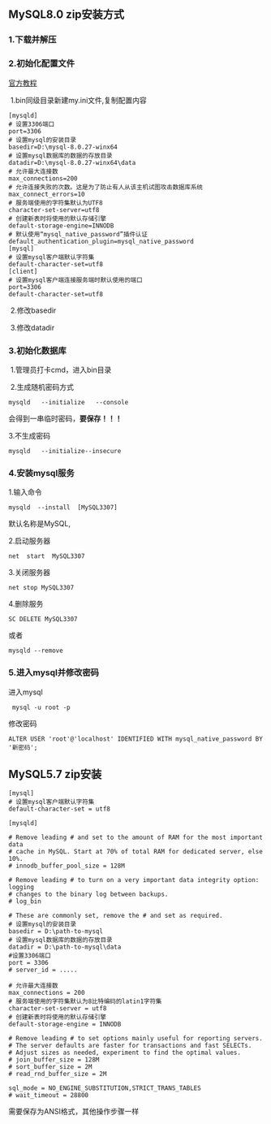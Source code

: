 ## MySQL8.0  zip安装方式

### 1.下载并解压

### 2.初始化配置文件

[官方教程](https://dev.mysql.com/doc/refman/8.0/en/windows-install-archive.html)

​	1.bin同级目录新建my.ini文件,复制配置内容

```
[mysqld]
# 设置3306端口
port=3306
# 设置mysql的安装目录
basedir=D:\mysql-8.0.27-winx64 
# 设置mysql数据库的数据的存放目录
datadir=D:\mysql-8.0.27-winx64\data  
# 允许最大连接数
max_connections=200
# 允许连接失败的次数。这是为了防止有人从该主机试图攻击数据库系统
max_connect_errors=10
# 服务端使用的字符集默认为UTF8
character-set-server=utf8
# 创建新表时将使用的默认存储引擎
default-storage-engine=INNODB
# 默认使用“mysql_native_password”插件认证
default_authentication_plugin=mysql_native_password
[mysql]
# 设置mysql客户端默认字符集
default-character-set=utf8
[client]
# 设置mysql客户端连接服务端时默认使用的端口
port=3306
default-character-set=utf8
```

​	2.修改basedir

​	3.修改datadir

### 3.初始化数据库

​	1.管理员打卡cmd，进入bin目录

​	2.生成随机密码方式

```
mysqld   --initialize   --console
```

会得到一串临时密码，**要保存！！！**

3.不生成密码

```
mysqld   --initialize--insecure
```



### 4.安装mysql服务

1.输入命令

```
mysqld  --install  [MySQL3307]
```

默认名称是MySQL,

2.启动服务器

```
net  start  MySQL3307
```

3.关闭服务器

```
net stop MySQL3307
```

4.删除服务

```
SC DELETE MySQL3307
```

或者

```
mysqld --remove
```



### 5.进入mysql并修改密码

进入mysql

```
 mysql -u root -p
```

修改密码

```
ALTER USER 'root'@'localhost' IDENTIFIED WITH mysql_native_password BY '新密码'; 
```



## MySQL5.7 zip安装

```
[mysql]
# 设置mysql客户端默认字符集
default-character-set = utf8

[mysqld]

# Remove leading # and set to the amount of RAM for the most important data
# cache in MySQL. Start at 70% of total RAM for dedicated server, else 10%.
# innodb_buffer_pool_size = 128M

# Remove leading # to turn on a very important data integrity option: logging
# changes to the binary log between backups.
# log_bin

# These are commonly set, remove the # and set as required.
# 设置mysql的安装目录
basedir = D:\path-to-mysql
# 设置mysql数据库的数据的存放目录
datadir = D:\path-to-mysql\data
#设置3306端口
port = 3306
# server_id = .....

# 允许最大连接数
max_connections = 200
# 服务端使用的字符集默认为8比特编码的latin1字符集
character-set-server = utf8
# 创建新表时将使用的默认存储引擎
default-storage-engine = INNODB

# Remove leading # to set options mainly useful for reporting servers.
# The server defaults are faster for transactions and fast SELECTs.
# Adjust sizes as needed, experiment to find the optimal values.
# join_buffer_size = 128M
# sort_buffer_size = 2M
# read_rnd_buffer_size = 2M 

sql_mode = NO_ENGINE_SUBSTITUTION,STRICT_TRANS_TABLES 
# wait_timeout = 28800
```

需要保存为ANSI格式，其他操作步骤一样
